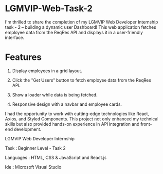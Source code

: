 # LGMVIP-Web-Task-2

I'm thrilled to share the completion of my LGMVIP Web Developer Internship task - 2 – building a dynamic user Dashboard! This web application fetches employee data from the ReqRes API and displays it in a user-friendly interface.

# Features

1. Display employees in a grid layout.
  
2. Click the "Get Users" button to fetch employee data from the ReqRes API.

3. Show a loader while data is being fetched.

4. Responsive design with a navbar and employee cards.


I had the opportunity to work with cutting-edge technologies like React, Axios, and Styled Components. This project not only enhanced my technical skills but also provided hands-on experience in API integration and front-end development.

LGMVIP Web Developer Internship

Task : Beginner Level - Task 2

Languages : HTML, CSS & JavaScript and React.js

Ide : Microsoft Visual Studio

